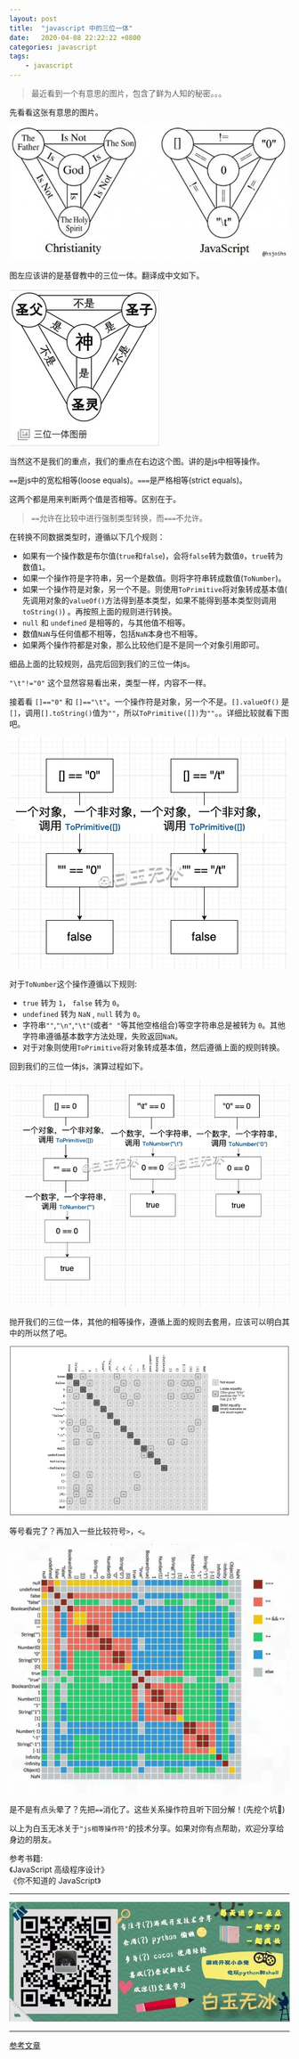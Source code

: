 ```yaml
---
layout: post
title:  "javascript 中的三位一体"
date:   2020-04-08 22:22:22 +0800
categories: javascript
tags:
    - javascript
---
```


> 最近看到一个有意思的图片，包含了鲜为人知的秘密。。。

先看看这张有意思的图片。   

![](/img/in-post/202004/08-01.jpg)   

图左应该讲的是基督教中的三位一体。翻译成中文如下。

![](/img/in-post/202004/08-02.jpg)   


当然这不是我们的重点，我们的重点在右边这个图。讲的是js中相等操作。    

`==`是js中的宽松相等(loose equals)。`===`是严格相等(strict equals)。

这两个都是用来判断两个值是否相等。区别在于。

> `==`允许在比较中进行强制类型转换，而`===`不允许。  

在转换不同数据类型时，遵循以下几个规则：  

- 如果有一个操作数是布尔值(`true`和`false`)，会将`false`转为数值`0`，`true`转为数值`1`。  
- 如果一个操作符是字符串，另一个是数值。则将字符串转成数值(`ToNumber`)。
- 如果一个操作符是对象，另一个不是。则使用`ToPrimitive`将对象转成基本值( 先调用对象的`valueOf()`方法得到基本类型，如果不能得到基本类型则调用`toString()`) 。再按照上面的规则进行转换。
- `null` 和 `undefined` 是相等的，与其他值不相等。  
- 数值`NaN`与任何值都不相等，包括`NaN`本身也不相等。
- 如果两个操作符都是对象，那么比较他们是不是同一个对象引用即可。  


细品上面的比较规则，品完后回到我们的三位一体js。

`"\t"!="0"` 这个显然容易看出来，类型一样，内容不一样。

接着看 `[]=="0"` 和 `[]=="\t"`。一个操作符是对象，另一个不是。`[].valueOf()` 是`[]`，调用`[].toString()`值为`""`，所以`ToPrimitive([])`为`""`。。详细比较就看下图吧。  

![](/img/in-post/202004/08-03.jpg)   


对于`ToNumber`这个操作遵循以下规则:  

- `true` 转为 `1`， `false` 转为 `0`。
- `undefined` 转为 `NaN` , `null` 转为 `0`。
- 字符串`""`,`"\n"`,`"\t"`(或者`" "`等其他空格组合)等空字符串总是被转为 `0`。其他字符串遵循基本数字方法处理，失败返回`NaN`。  
- 对于对象则使用`ToPrimitive`将对象转成基本值，然后遵循上面的规则转换。  

回到我们的三位一体js，演算过程如下。

![](/img/in-post/202004/08-04.jpg)   


抛开我们的三位一体，其他的相等操作，遵循上面的规则去套用，应该可以明白其中的所以然了吧。

![](/img/in-post/202004/08-05.jpg)   


等号看完了？再加入一些比较符号`>`，`<`。  

![](/img/in-post/202004/08-06.jpg)   


是不是有点头晕了？先把`==`消化了。这些关系操作符且听下回分解！(先挖个坑👀)  


以上为白玉无冰关于`"js相等操作符"`的技术分享。如果对你有点帮助，欢迎分享给身边的朋友。  

参考书籍:  
《JavaScript 高级程序设计》  
《你不知道的 JavaScript》  


---

![](/img/in-post/bottom.png)  

---

[参考文章](https://mp.weixin.qq.com/s/6wq5ekTtyF_LO_oFBb1vRA)
